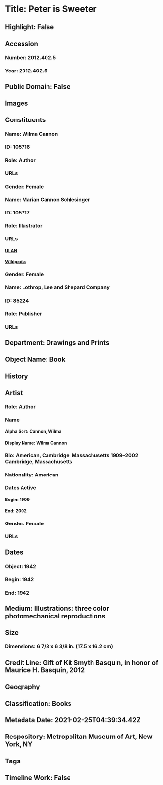 # Title: Peter is Sweeter
## Highlight: False
## Accession
### Number: 2012.402.5
### Year: 2012.402.5
## Public Domain: False
## Images
## Constituents
### Name: Wilma Cannon
### ID: 105716
### Role: Author
### URLs
### Gender: Female
### Name: Marian Cannon Schlesinger
### ID: 105717
### Role: Illustrator
### URLs
#### [ULAN](http://vocab.getty.edu/page/ulan/500404233)
#### [Wikipedia](https://www.wikidata.org/wiki/Q19881615)
### Gender: Female
### Name: Lothrop, Lee and Shepard Company
### ID: 85224
### Role: Publisher
### URLs
## Department: Drawings and Prints
## Object Name: Book
## History
## Artist
### Role: Author
### Name
#### Alpha Sort: Cannon, Wilma
#### Display Name: Wilma Cannon
### Bio: American, Cambridge, Massachusetts 1909–2002 Cambridge, Massachusetts
### Nationality: American
### Dates Active
#### Begin: 1909
#### End: 2002
### Gender: Female
### URLs
## Dates
### Object: 1942
### Begin: 1942
### End: 1942
## Medium: Illustrations: three color photomechanical reproductions
## Size
### Dimensions: 6 7/8 x 6 3/8 in. (17.5 x 16.2 cm)
## Credit Line: Gift of Kit Smyth Basquin, in honor of Maurice H. Basquin, 2012
## Geography
## Classification: Books
## Metadata Date: 2021-02-25T04:39:34.42Z
## Respository: Metropolitan Museum of Art, New York, NY
## Tags
## Timeline Work: False